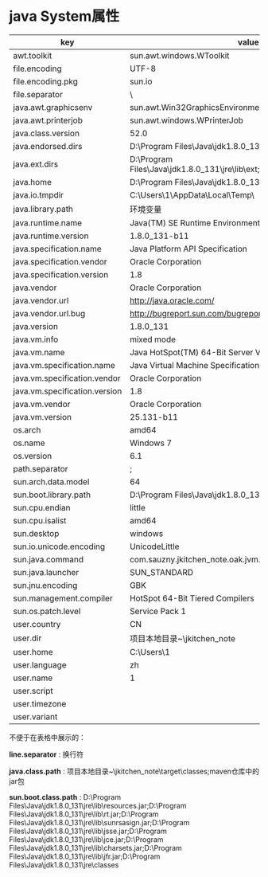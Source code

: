 # java System属性

key | value
---|---
awt.toolkit | sun.awt.windows.WToolkit
file.encoding | UTF-8
file.encoding.pkg | sun.io
file.separator | \
java.awt.graphicsenv | sun.awt.Win32GraphicsEnvironment
java.awt.printerjob | sun.awt.windows.WPrinterJob
java.class.version | 52.0
java.endorsed.dirs | D:\Program Files\Java\jdk1.8.0_131\jre\lib\endorsed
java.ext.dirs | D:\Program Files\Java\jdk1.8.0_131\jre\lib\ext;C:\Windows\Sun\Java\lib\ext
java.home | D:\Program Files\Java\jdk1.8.0_131\jre
java.io.tmpdir | C:\Users\1\AppData\Local\Temp\
java.library.path |环境变量
java.runtime.name | Java(TM) SE Runtime Environment
java.runtime.version | 1.8.0_131-b11
java.specification.name | Java Platform API Specification
java.specification.vendor | Oracle Corporation
java.specification.version | 1.8
java.vendor | Oracle Corporation
java.vendor.url | http://java.oracle.com/
java.vendor.url.bug | http://bugreport.sun.com/bugreport/
java.version | 1.8.0_131
java.vm.info | mixed mode
java.vm.name | Java HotSpot(TM) 64-Bit Server VM
java.vm.specification.name | Java Virtual Machine Specification
java.vm.specification.vendor | Oracle Corporation
java.vm.specification.version | 1.8
java.vm.vendor | Oracle Corporation
java.vm.version | 25.131-b11
os.arch | amd64
os.name | Windows 7
os.version | 6.1
path.separator | ;
sun.arch.data.model | 64
sun.boot.library.path | D:\Program Files\Java\jdk1.8.0_131\jre\bin
sun.cpu.endian | little
sun.cpu.isalist | amd64
sun.desktop | windows
sun.io.unicode.encoding | UnicodeLittle
sun.java.command | com.sauzny.jkitchen_note.oak.jvm.SysProperties
sun.java.launcher | SUN_STANDARD
sun.jnu.encoding | GBK
sun.management.compiler | HotSpot 64-Bit Tiered Compilers
sun.os.patch.level | Service Pack 1
user.country | CN
user.dir | 项目本地目录~\jkitchen_note
user.home | C:\Users\1
user.language | zh
user.name | 1
user.script | 
user.timezone | 
user.variant | 

不便于在表格中展示的：

**line.separator** : 换行符

**java.class.path** : 项目本地目录~\jkitchen_note\target\classes;maven仓库中的jar包

**sun.boot.class.path** : D:\Program Files\Java\jdk1.8.0_131\jre\lib\resources.jar;D:\Program Files\Java\jdk1.8.0_131\jre\lib\rt.jar;D:\Program Files\Java\jdk1.8.0_131\jre\lib\sunrsasign.jar;D:\Program Files\Java\jdk1.8.0_131\jre\lib\jsse.jar;D:\Program Files\Java\jdk1.8.0_131\jre\lib\jce.jar;D:\Program Files\Java\jdk1.8.0_131\jre\lib\charsets.jar;D:\Program Files\Java\jdk1.8.0_131\jre\lib\jfr.jar;D:\Program Files\Java\jdk1.8.0_131\jre\classes

